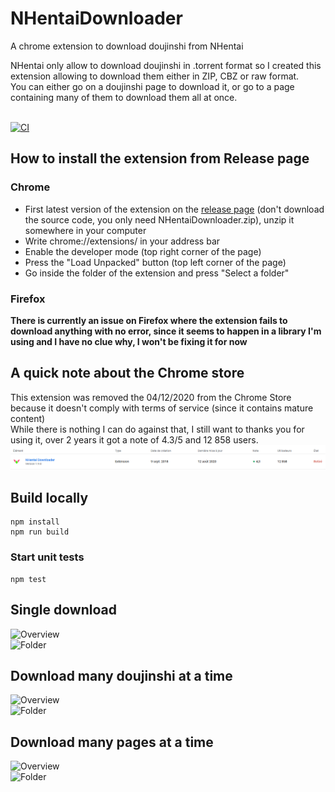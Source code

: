 # NHentaiDownloader
A chrome extension to download doujinshi from NHentai

NHentai only allow to download doujinshi in .torrent format so I created this extension allowing to download them either in ZIP, CBZ or raw format.<br/>
You can either go on a doujinshi page to download it, or go to a page containing many of them to download them all at once.
<br/><br/>

[![CI](https://github.com/Xwilarg/NHentaiDownloader/workflows/CI/badge.svg)](https://github.com/Xwilarg/NHentaiDownloader/actions)

## How to install the extension from Release page

### Chrome
- First latest version of the extension on the [release page](https://github.com/Xwilarg/NHentaiDownloader/releases) (don't download the source code, you only need NHentaiDownloader.zip), unzip it somewhere in your computer
- Write chrome://extensions/ in your address bar
- Enable the developer mode (top right corner of the page)
- Press the "Load Unpacked" button (top left corner of the page)
- Go inside the folder of the extension and press "Select a folder"

### Firefox
**There is currently an issue on Firefox where the extension fails to download anything with no error, since it seems to happen in a library I'm using and I have no clue why, I won't be fixing it for now**

## A quick note about the Chrome store

This extension was removed the 04/12/2020 from the Chrome Store because it doesn't comply with terms of service (since it contains mature content)<br/>
While there is nothing I can do against that, I still want to thanks you for using it, over 2 years it got a note of 4.3/5 and 12 858 users.<br/>
![Chrome](Preview/Chrome.png)

## Build locally
```
npm install
npm run build
```

### Start unit tests
```
npm test
```

## Single download

![Overview](Preview/Overview.png)<br/>
![Folder](Preview/Folder.png)

## Download many doujinshi at a time

![Overview](Preview/Overview-many.png)<br/>
![Folder](Preview/Folder-many.png)

## Download many pages at a time

![Overview](Preview/Overview-pages.png)<br/>
![Folder](Preview/Folder-pages.png)
